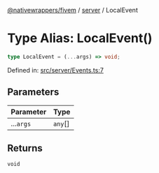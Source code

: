 [@nativewrappers/fivem](../../README.md) / [server](../README.md) / LocalEvent

# Type Alias: LocalEvent()

```ts
type LocalEvent = (...args) => void;
```

Defined in: [src/server/Events.ts:7](https://github.com/nativewrappers/nativewrappers/blob/c60977197fc03a84e577475a74a7b129c71770ca/src/server/Events.ts#L7)

## Parameters

| Parameter | Type |
| ------ | ------ |
| ...`args` | `any`[] |

## Returns

`void`
